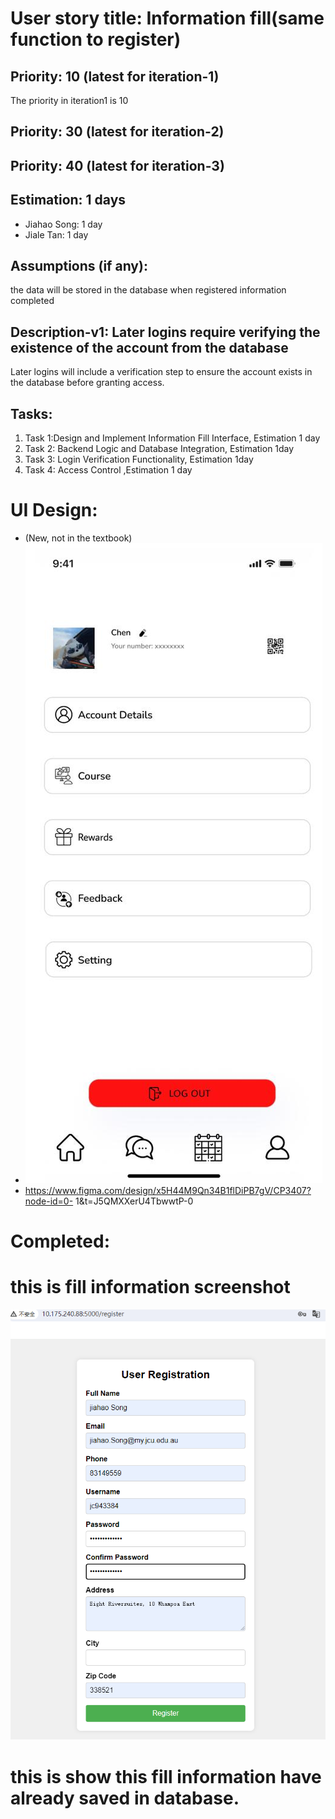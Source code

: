 # User story title: Information fill(same function to register)
## Priority: 10 (latest for iteration-1)
The priority in iteration1 is 10
## Priority: 30 (latest for iteration-2)
## Priority: 40 (latest for iteration-3)



## Estimation: 1 days
* Jiahao Song: 1 day
* Jiale Tan: 1 day

## Assumptions (if any):
the data will be stored in the database when registered information completed


## Description-v1: Later logins require verifying the existence of the account from the database
Later logins will include a verification step to ensure the account exists in the database before granting access.


## Tasks:
1. Task 1:Design and Implement Information Fill Interface, Estimation 1 day
2. Task 2: Backend Logic and Database Integration, Estimation 1day
3. Task 3: Login Verification Functionality, Estimation 1day
4. Task 4: Access Control ,Estimation 1 day

# UI Design:
* (New, not in the textbook)
* ![img_6.png](img_6.png)
* https://www.figma.com/design/x5H44M9Qn34B1flDiPB7gV/CP3407?node-id=0- 1&t=J5QMXXerU4TbwwtP-0

# Completed:
# this is fill information screenshot
![img_3.png](images/img_3.png)
# this is show this fill information have already saved in database.

